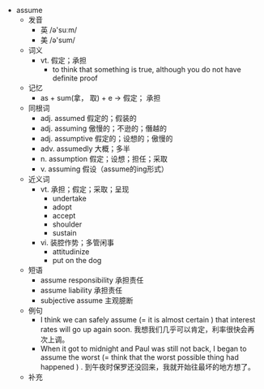 - assume
  - 发音
    - 英 /ə'suːm/
    - 美 /ə'sum/
  - 词义
    - vt. 假定；承担
      - to think that something is true, although you do not have definite proof
  - 记忆
    - as + sum(拿， 取) + e → 假定； 承担
  - 同根词
    - adj. assumed 假定的；假装的
    - adj. assuming 傲慢的；不逊的；僭越的
    - adj. assumptive 假定的；设想的；傲慢的
    - adv. assumedly 大概；多半
    - n. assumption 假定；设想；担任；采取
    - v. assuming 假设（assume的ing形式）
  - 近义词
    - vt. 承担；假定；采取；呈现
      - undertake
      - adopt
      - accept
      - shoulder
      - sustain
    - vi. 装腔作势；多管闲事
      - attitudinize
      - put on the dog
  - 短语
    - assume responsibility 承担责任
    - assume liability 承担责任
    - subjective assume 主观臆断
  - 例句
    - I think we can safely assume (=  it is almost certain  ) that interest rates will go up again soon. 我想我们几乎可以肯定，利率很快会再次上调。
    - When it got to midnight and Paul was still not back, I began to assume the worst (=  think that the worst possible thing had happened  ) . 到午夜时保罗还没回来，我就开始往最坏的地方想了。
  - 补充